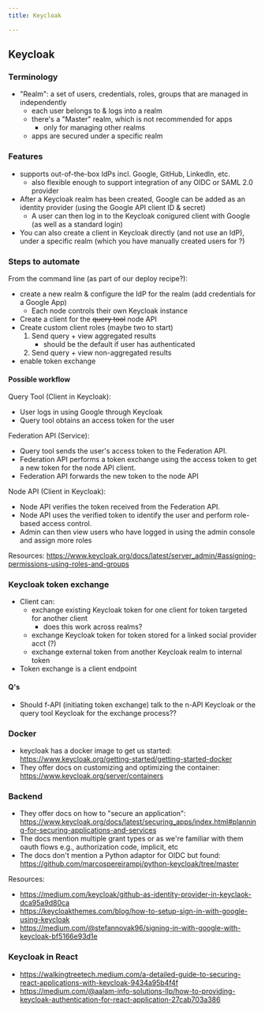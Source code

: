 ```yaml
---
title: Keycloak

---
```


## Keycloak

### Terminology
- "Realm": a set of users, credentials, roles, groups that are managed in independently
  - each user belongs to & logs into a realm
  - there's a "Master" realm, which is not recommended for apps
      - only for managing other realms
  - apps are secured under a specific realm

### Features
- supports out-of-the-box IdPs incl. Google, GitHub, LinkedIn, etc.
  - also flexible enough to support integration of any OIDC or SAML 2.0 provider
- After a Keycloak realm has been created, Google can be added as an identity provider (using the Google API client ID & secret)
  - A user can then log in to the Keycloak conigured client with Google (as well as a standard login)
- You can also create a client in Keycloak directly (and not use an IdP), under a specific realm (which you have manually created users for ?)


### Steps to automate

From the command line (as part of our deploy recipe?):
- create a new realm & configure the IdP for the realm (add credentials for a Google App)
    - Each node controls their own Keycloak instance
- Create a client for the ~~query tool~~ node API
- Create custom client roles (maybe two to start)
    1. Send query + view aggregated results
        - should be the default if user has authenticated
    3. Send query + view non-aggregated results
- enable token exchange


#### Possible workflow
Query Tool (Client in Keycloak):

- User logs in using Google through Keycloak
- Query tool obtains an access token for the user

Federation API (Service):
  - Query tool sends the user's access token to the Federation API.
  - Federation API performs a token exchange using the access token to get a new token for the node API client.
  - Federation API forwards the new token to the node API

Node API (Client in Keycloak):
- Node API verifies the token received from the Federation API.
- Node API uses the verified token to identify the user and perform role-based access control.
- Admin can then view users who have logged in using the admin console and assign more roles

Resources:
https://www.keycloak.org/docs/latest/server_admin/#assigning-permissions-using-roles-and-groups

### Keycloak token exchange
- Client can:
  - exchange existing Keycloak token for one client for token targeted for another client
    - does this work across realms?
  - exchange Keycloak token for token stored for a linked social provider acct (?)
  - exchange external token from another Keycloak realm to internal token
- Token exchange is a client endpoint

#### Q's
- Should f-API (initiating token exchange) talk to the n-API Keycloak or the query tool Keycloak for the exchange process??

### Docker
- keycloak has a docker image to get us started: https://www.keycloak.org/getting-started/getting-started-docker
- They offer docs on customizing and optimizing the container: https://www.keycloak.org/server/containers

### Backend
- They offer docs on how to "secure an application": https://www.keycloak.org/docs/latest/securing_apps/index.html#planning-for-securing-applications-and-services
- The docs mention multiple grant types or as we're familiar with them oauth flows e.g., authorization code, implicit, etc
- The docs don't mention a Python adaptor for OIDC but found: https://github.com/marcospereirampj/python-keycloak/tree/master

Resources:
- https://medium.com/keycloak/github-as-identity-provider-in-keyclaok-dca95a9d80ca
- https://keycloakthemes.com/blog/how-to-setup-sign-in-with-google-using-keycloak
- https://medium.com/@stefannovak96/signing-in-with-google-with-keycloak-bf5166e93d1e

### Keycloak in React
- https://walkingtreetech.medium.com/a-detailed-guide-to-securing-react-applications-with-keycloak-9434a95b4f4f
- https://medium.com/@aalam-info-solutions-llp/how-to-providing-keycloak-authentication-for-react-application-27cab703a386